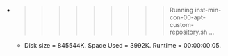 * >>>>>>>>> Running inst-min-con-00-apt-custom-repository.sh ...
  * Disk size = 845544K. Space Used = 3992K. Runtime = 00:00:00:05.
